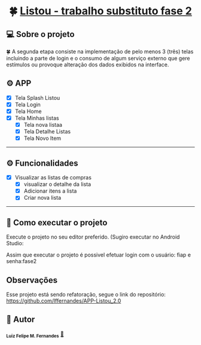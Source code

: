 

<h1 align="center">
     🍀 <a href="#" alt="Listou Substituto Fase 2">Listou - trabalho substituto fase 2</a>
</h1>

## 💻 Sobre o projeto

🍀 A segunda etapa consiste na implementação de pelo menos 3 (três) telas incluindo a parte de login e o consumo de algum serviço externo que gere estímulos ou provoque alteração dos dados exibidos na interface.

 
## ⚙️ APP

- [x] Tela Splash Listou 
- [x] Tela Login
- [x] Tela Home
- [x] Tela Minhas listas
     - [x] Tela nova listaa
     - [x] Tela Detalhe Listas
     - [x] Tela Novo Item

---

## ⚙️ Funcionalidades

- [x] Visualizar as listas de compras
     - [x] visualizar o detalhe da lista
     - [x] Adicionar itens a lista
     - [x] Criar nova lista
---


## 🚀 Como executar o projeto


Execute o projeto no seu editor preferido. (Sugiro executar no Android Studio:

Assim que executar o projeto é possivel efetuar login com o usuário: fiap e senha:fase2


## Observações

Esse projeto está sendo refatoração, segue o link do repositório:
https://github.com/lffernandes/APP-Listou_2.0

## 🦸 Autor


 <sub><b>Luiz Felipe M. Fernandes</b></sub></a> <a href="https://www.linkedin.com/in/luizffernandes/" title="lzfrnds">🚀</a>
 
